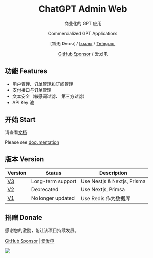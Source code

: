<div align="center">

<h1 align="center">ChatGPT Admin Web</h1>

商业化的 GPT 应用

Commercialized GPT Applications

[暂无 Demo] / [Issues](https://github.com/AprilNEA/ChatGPT-Admin-Web/issues) / [Telegram](https://github.com/AprilNEA/ChatGPT-Admin-Web)

[GitHub Sponsor](https://github.com/sponsors/AprilNEA) / [爱发电](https://afdian.net/a/aprilnea)

</div>

## 功能 Features

- 用户管理、订单管理和订阅管理
- 支付接口与订单管理
- 文本安全（敏感词过滤、 第三方过滤）
- API Key 池

## 开始 Start

请查看[文档](https://caw.sku.moe)

Please see [documentation](https://caw.sku.moe)

## 版本 Version

| Version                                                       | Status            | Description                 |
|---------------------------------------------------------------|-------------------|-----------------------------|
| [V3](https://github.com/AprilNEA/ChatGPT-Admin-Web/tree/v3)   | Long-term support | Use Nestjs & Nextjs, Prisma |
| [V2](https://github.com/AprilNEA/ChatGPT-Admin-Web/tree/v2)   | Deprecated        | Use Nextjs, Primsa          |
| [V1](https://github.com/AprilNEA/ChatGPT-Admin-Web/tree/main) | No longer updated | Use Redis 作为数据库             |

## 捐赠 Donate

感谢您的激励，能让该项目持续发展。

[GitHub Sponsor](https://github.com/sponsors/AprilNEA)  |  [爱发电](https://afdian.net/a/aprilnea)

<img src="https://hits-app.vercel.app/hits?url=https%3A%2F%2Fgithub.com%2FAprilNEA%2FChatGPT-Admin-Web" />
